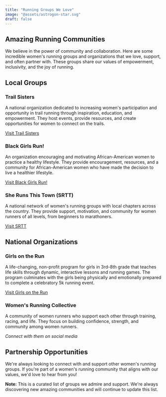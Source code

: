 ```yaml
---
title: "Running Groups We Love"
image: "@assets/astrogon-star.svg"
draft: false
---
```


## Amazing Running Communities

We believe in the power of community and collaboration. Here are some incredible women's running groups and organizations that we love, support, and often partner with. These groups share our values of empowerment, inclusivity, and the joy of running.

## Local Groups

### Trail Sisters

A national organization dedicated to increasing women's participation and opportunity in trail running through inspiration, education, and empowerment. They host events, provide resources, and create opportunities for women to connect on the trails.

[Visit Trail Sisters](https://trailsisters.net)

### Black Girls Run!

An organization encouraging and motivating African-American women to practice a healthy lifestyle. They provide encouragement, resources, and a community for African-American women who have made the decision to live a healthier lifestyle.

[Visit Black Girls Run!](https://blackgirlsrun.com)

### She Runs This Town (SRTT)

A national network of women's running groups with local chapters across the country. They provide support, motivation, and community for women runners of all levels, from beginners to marathoners.

[Visit SRTT](https://sherunsthistown.com)

## National Organizations

### Girls on the Run

A life-changing, non-profit program for girls in 3rd-8th grade that teaches life skills through dynamic, interactive lessons and running games. The program culminates with the girls being physically and emotionally prepared to complete a celebratory 5k running event.

[Visit Girls on the Run](https://www.girlsontherun.org)

### Women's Running Collective

A community of women runners who support each other through training, racing, and life. They focus on building confidence, strength, and community among women runners.

*Connect with them on social media*

## Partnership Opportunities

We're always looking to connect with and support other women's running groups. If you're part of a women's running community that aligns with our values, we'd love to hear from you!

**Note:** This is a curated list of groups we admire and support. We're always discovering new amazing communities and will continue to update this list. 